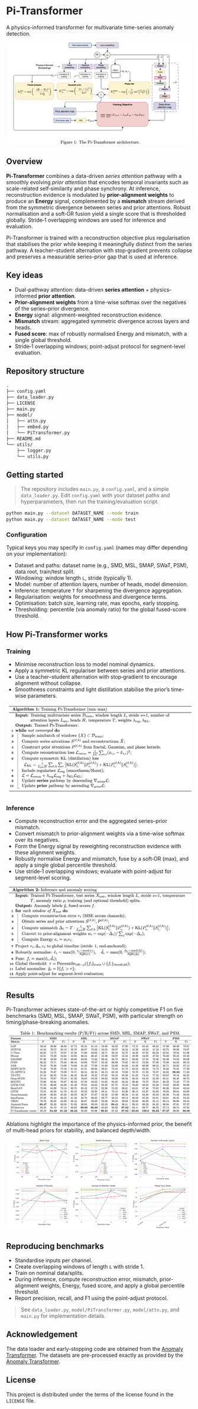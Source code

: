 # Pi-Transformer
A physics-informed transformer for multivariate time-series anomaly detection.

![Architecture](Figures/architecture.png)

## Overview
**Pi-Transformer** combines a data-driven *series attention* pathway with a smoothly evolving *prior attention* that encodes temporal invariants such as scale-related self‑similarity and phase synchrony. At inference, reconstruction evidence is modulated by **prior-alignment weights** to produce an **Energy** signal, complemented by a **mismatch** stream derived from the symmetric divergence between series and prior attentions. Robust normalisation and a soft‑OR fusion yield a single score that is thresholded globally. Stride‑1 overlapping windows are used for inference and evaluation.

Pi-Transformer is trained with a reconstruction objective plus regularisation that stabilises the prior while keeping it meaningfully distinct from the series pathway. A teacher–student alternation with stop‑gradient prevents collapse and preserves a measurable series–prior gap that is used at inference.

## Key ideas
- Dual-pathway attention: data-driven **series attention** + physics-informed **prior attention**.
- **Prior-alignment weights** from a time-wise softmax over the negatives of the series–prior divergence.
- **Energy** signal: alignment-weighted reconstruction evidence.
- **Mismatch** stream: aggregated symmetric divergence across layers and heads.
- **Fused score**: max of robustly normalised Energy and mismatch, with a single global threshold.
- Stride‑1 overlapping windows; point-adjust protocol for segment-level evaluation.

## Repository structure
```
.
├── config.yaml
├── data_loader.py
├── LICENSE
├── main.py
├── model/
│   ├── attn.py
│   ├── embed.py
│   └── PiTransformer.py
├── README.md
└── utils/
    ├── logger.py
    └── utils.py
```

## Getting started
> The repository includes `main.py`, a `config.yaml`, and a simple `data_loader.py`. Edit `config.yaml` with your dataset paths and hyperparameters, then run the training/evaluation script.

```bash
python main.py --dataset DATASET_NAME --mode train
python main.py --dataset DATASET_NAME --mode test
```

### Configuration
Typical keys you may specify in `config.yaml` (names may differ depending on your implementation):
- Dataset and paths: dataset name (e.g., SMD, MSL, SMAP, SWaT, PSM), data root, train/test split.
- Windowing: window length `L`, stride (typically 1).
- Model: number of attention layers, number of heads, model dimension.
- Inference: temperature `T` for sharpening the divergence aggregation.
- Regularisation: weights for smoothness and divergence terms.
- Optimisation: batch size, learning rate, max epochs, early stopping.
- Thresholding: percentile (via anomaly ratio) for the global fused-score threshold.

## How Pi-Transformer works
### Training
- Minimise reconstruction loss to model nominal dynamics.
- Apply a symmetric KL regulariser between series and prior attentions.
- Use a teacher–student alternation with stop‑gradient to encourage alignment without collapse.
- Smoothness constraints and light distillation stabilise the prior’s time-wise parameters.

![Training algorithm](Figures/training.png)

### Inference
- Compute reconstruction error and the aggregated series–prior mismatch.
- Convert mismatch to prior-alignment weights via a time-wise softmax over its negatives.
- Form the Energy signal by reweighting reconstruction evidence with these alignment weights.
- Robustly normalise Energy and mismatch, fuse by a soft‑OR (max), and apply a single global percentile threshold.
- Use stride‑1 overlapping windows; evaluate with point-adjust for segment-level scoring.

![Inference algorithm](Figures/inference.png)

## Results
Pi-Transformer achieves state-of-the-art or highly competitive F1 on five benchmarks (SMD, MSL, SMAP, SWaT, PSM), with particular strength on timing/phase-breaking anomalies.

![Benchmarking](Figures/benchmarking.png)

Ablations highlight the importance of the physics-informed prior, the benefit of multi‑head priors for stability, and balanced depth/width.

![Ablation](Figures/ablation.png)

## Reproducing benchmarks
- Standardise inputs per channel.
- Create overlapping windows of length `L` with stride 1.
- Train on nominal data/splits.
- During inference, compute reconstruction error, mismatch, prior-alignment weights, Energy, fused score, and apply a global percentile threshold.
- Report precision, recall, and F1 using the point-adjust protocol.

> See `data_loader.py`, `model/PiTransformer.py`, `model/attn.py`, and `main.py` for implementation details.

<!-- ## Citation
If you find this work useful, please cite:
```bibtex
@article{PiTran,
  title={Pi-Transformer: A Physics-informed Attention Mechanism for Time Series Anomaly Detection},
  author={Maleki, Sepehr and Pourmoazemi, Negar},
  year={2025},
}
``` -->

## Acknowledgement
The data loader and early-stopping code are obtained from the [Anomaly Transformer](https://github.com/thuml/Anomaly-Transformer).
The datasets are pre-processed exactly as provided by the [Anomaly Transformer](https://github.com/thuml/Anomaly-Transformer).

## License
This project is distributed under the terms of the license found in the `LICENSE` file.
